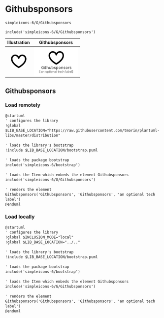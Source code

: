 # Githubsponsors


```text
simpleicons-6/G/Githubsponsors
```

```text
include('simpleicons-6/G/Githubsponsors')
```



| Illustration | Githubsponsors |
| :---: | :---: |
| ![illustration for Illustration](../../simpleicons-6/G/Githubsponsors.png) | ![illustration for Githubsponsors](../../simpleicons-6/G/Githubsponsors.Local.png) |




## Githubsponsors

### Load remotely
```plantuml
@startuml
' configures the library
!global $LIB_BASE_LOCATION="https://raw.githubusercontent.com/tmorin/plantuml-libs/master/distribution"

' loads the library's bootstrap
!include $LIB_BASE_LOCATION/bootstrap.puml

' loads the package bootstrap
include('simpleicons-6/bootstrap')

' loads the Item which embeds the element Githubsponsors
include('simpleicons-6/G/Githubsponsors')

' renders the element
Githubsponsors('Githubsponsors', 'Githubsponsors', 'an optional tech label')
@enduml
```

### Load locally
```plantuml
@startuml
' configures the library
!global $INCLUSION_MODE="local"
!global $LIB_BASE_LOCATION="../.."

' loads the library's bootstrap
!include $LIB_BASE_LOCATION/bootstrap.puml

' loads the package bootstrap
include('simpleicons-6/bootstrap')

' loads the Item which embeds the element Githubsponsors
include('simpleicons-6/G/Githubsponsors')

' renders the element
Githubsponsors('Githubsponsors', 'Githubsponsors', 'an optional tech label')
@enduml
```

